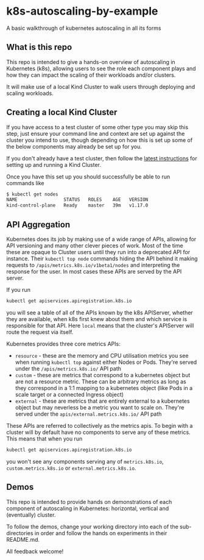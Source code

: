 # k8s-autoscaling-by-example

A basic walkthrough of kubernetes autoscaling in all its forms

## What is this repo

This repo is intended to give a hands-on overview of autoscaling in Kubernetes (k8s), allowing users to see the role each component plays and how they can impact the scaling of their workloads and/or clusters.

It will make use of a local Kind Cluster to walk users through deploying and scaling workloads.

## Creating a local Kind Cluster

If you have access to a test cluster of some other type you may skip this step, just ensure your command line and context are set up against the cluster you intend to use, though depending on how this is set up some of the below components may already be set up for you.

If you don't already have a test cluster, then follow the [latest instructions](https://github.com/kubernetes-sigs/kind#installation-and-usage) for setting up and running a Kind Cluster.

Once you have this set up you should successfully be able to run commands like

```bash
$ kubectl get nodes
NAME                 STATUS   ROLES    AGE   VERSION
kind-control-plane   Ready    master   39m   v1.17.0
```

## API Aggregation

Kubernetes does its job by making use of a wide range of APIs, allowing for API versioning and many other clever pieces of work. Most of the time these are opaque to Cluster users until they run into a deprecated API for instance. Their `kubectl top node` commands hiding the API behind it making requests to `/apis/metrics.k8s.io/v1beta1/nodes` and interpreting the response for the user. In most cases these APIs are served by the API server.

If you run

```bash
kubectl get apiservices.apiregistration.k8s.io
```

you will see a table of all of the APIs known by the k8s APIServer, whether they are available, when k8s first knew about them and which service is responsible for that API. Here `local` means that the cluster's APIServer will route the request via itself.

Kubernetes provides three core metrics APIs:

* `resource` - these are the memory and CPU utilisation metrics you see when running `kubectl top` against either Nodes or Pods. They're served under the `/apis/metrics.k8s.io/` API path
* `custom` - these are metrics that correspond to a kubernetes object but are not a resource metric. These can be arbitrary metrics as long as they correspond in a 1:1 mapping to a kubernetes object (like Pods in a scale target or a connected Ingress object)
* `external` - these are metrics that are entirely external to a kubernetes object but may neverless be a metric you want to scale on. They're served under the `apis/external.metrics.k8s.io/` API path

These APIs are referred to collectively as the metrics apis. To begin with a cluster will by default have no components to serve any of these metrics. This means that when you run

```bash
kubectl get apiservices.apiregistration.k8s.io
```

you won't see any components serving any of `metrics.k8s.io`, `custom.metrics.k8s.io` or `external.metrics.k8s.io`.

## Demos

This repo is intended to provide hands on demonstrations of each component of autoscaling in Kubernetes: horizontal, vertical and (eventually) cluster.

To follow the demos, change your working directory into each of the sub-directories in order and follow the hands on experiments in their README.md.

All feedback welcome!
